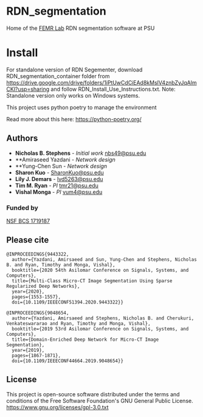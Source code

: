 # RDN_segmentation
Home of the [FEMR Lab](https://femr.la.psu.edu/) RDN segmentation software at PSU

# Install
For standalone version of RDN Segementer, download RDN_segmentation_container folder from https://drive.google.com/drive/folders/1iPtUwCdCiEAd8kMslV4znbZyJqAlmCKl?usp=sharing and follow RDN_Install_Use_Instructions.txt. Note: Standalone version only works on Windows systems. 

This project uses python poetry to manage the environment

Read more about this here: 
https://python-poetry.org/


## Authors

* **Nicholas B. Stephens** - *Initial work* nbs49@psu.edu
* **Amiraseed Yazdani - *Network design* 
* **Yung-Chen Sun - *Network design* 
* **Sharon Kuo** -  SharonKuo@psu.edu
* **Lily J. Demars** - lvd5263@psu.edu
* **Tim M. Ryan** - *PI* tmr21@psu.edu
* **Vishal Monga** - *PI* vum4@psu.edu

### Funded by
[NSF BCS 1719187](https://www.nsf.gov/awardsearch/showAward?AWD_ID=1719187)

## Please cite
```
@INPROCEEDINGS{9443322,  
  author={Yazdani, Amirsaeed and Sun, Yung-Chen and Stephens, Nicholas B. and Ryan, Timothy and Monga, Vishal},  
  booktitle={2020 54th Asilomar Conference on Signals, Systems, and Computers},   
  title={Multi-Class Micro-CT Image Segmentation Using Sparse Regularized Deep Networks},   
  year={2020},  
  pages={1553-1557},  
  doi={10.1109/IEEECONF51394.2020.9443322}}
```
```
@INPROCEEDINGS{9048654,
  author={Yazdani, Amirsaeed and Stephens, Nicholas B. and Cherukuri, Venkateswararao and Ryan, Timothy and Monga, Vishal},
  booktitle={2019 53rd Asilomar Conference on Signals, Systems, and Computers},
  title={Domain-Enriched Deep Network for Micro-CT Image Segmentation}, 
  year={2019},
  pages={1867-1871},
  doi={10.1109/IEEECONF44664.2019.9048654}}
```


## License

This project is open-source software distributed under the terms and conditions of the Free Software Foundation's GNU General Public License. https://www.gnu.org/licenses/gpl-3.0.txt
